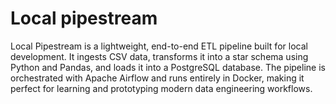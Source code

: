 # Local pipestream
Local Pipestream is a lightweight, end-to-end ETL pipeline built for local development. It ingests CSV data, transforms it into a star schema using Python and Pandas, and loads it into a PostgreSQL database. The pipeline is orchestrated with Apache Airflow and runs entirely in Docker, making it perfect for learning and prototyping modern data engineering workflows.
